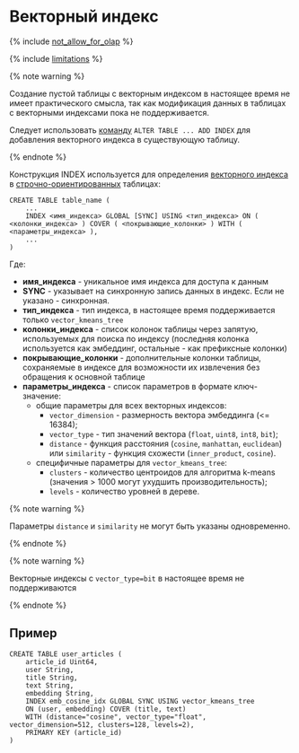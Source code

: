 # Векторный индекс

{% include [not_allow_for_olap](../../../../_includes/not_allow_for_olap_note.md) %}

{% include [limitations](../../../../_includes/vector_index_limitations.md) %}

{% note warning %}

Создание пустой таблицы с векторным индексом в настоящее время не имеет практического смысла, так как модификация данных в таблицах с векторными индексами пока не поддерживается.

Следует использовать [команду](../alter_table/indexes.md) `ALTER TABLE ... ADD INDEX`  для добавления векторного индекса в существующую таблицу.  

{% endnote %}

Конструкция INDEX используется для определения [векторного индекса](../../../../concepts/glossary.md#vector-index) в [строчно-ориентированных](../../../../concepts/datamodel/table.md#row-oriented-tables) таблицах:

```yql
CREATE TABLE table_name (
    ...
    INDEX <имя_индекса> GLOBAL [SYNC] USING <тип_индекса> ON ( <колонки_индекса> ) COVER ( <покрывающие_колонки> ) WITH ( <параметры_индекса> ),
    ...
)
```

Где:

* **имя_индекса** - уникальное имя индекса для доступа к данным
* **SYNC** - указывает на синхронную запись данных в индекс. Если не указано - синхронная.
* **тип_индекса** - тип индекса, в настоящее время поддерживается только `vector_kmeans_tree`
* **колонки_индекса** - список колонок таблицы через запятую, используемых для поиска по индексу (последняя колонка используется как эмбеддинг, остальные - как префиксные колонки)
* **покрывающие_колонки** - дополнительные колонки таблицы, сохраняемые в индексе для возможности их извлечения без обращения к основной таблице
* **параметры_индекса** - список параметров в формате ключ-значение:
  * общие параметры для всех векторных индексов:
    * `vector_dimension` - размерность вектора эмбеддинга (<= 16384);
    * `vector_type` - тип значений вектора (`float`, `uint8`, `int8`, `bit`);
    * `distance` - функция расстояния (`cosine`, `manhattan`, `euclidean`) или `similarity` - функция схожести (`inner_product`, `cosine`).
  * специфичные параметры для `vector_kmeans_tree`:
    * `clusters` - количество центроидов для алгоритма k-means (значения > 1000 могут ухудшить производительность);
    * `levels` - количество уровней в дереве.

{% note warning %}

Параметры `distance` и `similarity` не могут быть указаны одновременно.

{% endnote %}

{% note warning %}

Векторные индексы с `vector_type=bit` в настоящее время не поддерживаются

{% endnote %}

## Пример

```yql
CREATE TABLE user_articles (
    article_id Uint64,
    user String,
    title String,
    text String,
    embedding String,
    INDEX emb_cosine_idx GLOBAL SYNC USING vector_kmeans_tree 
    ON (user, embedding) COVER (title, text) 
    WITH (distance="cosine", vector_type="float", vector_dimension=512, clusters=128, levels=2),
    PRIMARY KEY (article_id)
)
```
